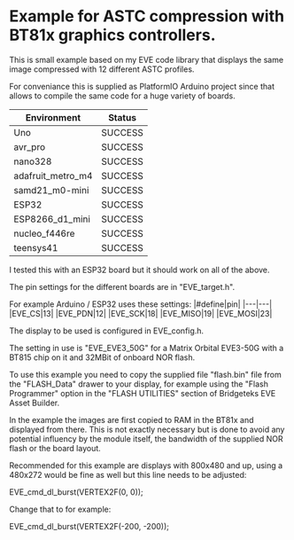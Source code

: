 # Example for ASTC compression with BT81x graphics controllers. 
This is small example based on my EVE code library that displays the same image compressed with 12 different ASTC profiles.

For conveniance this is supplied as PlatformIO Arduino project since that allows to compile the same
code for a huge variety of boards.

|Environment|Status|
|---|---|
|Uno|SUCCESS|
|avr_pro|SUCCESS|
|nano328|SUCCESS|
|adafruit_metro_m4|SUCCESS|
|samd21_m0-mini|SUCCESS|
|ESP32 |SUCCESS|
|ESP8266_d1_mini|SUCCESS|
|nucleo_f446re|SUCCESS|
|teensys41|SUCCESS|

I tested this with an ESP32 board but it should work on all of the above.

The pin settings for the different boards are in "EVE_target.h".

For example Arduino / ESP32 uses these settings:
|#define|pin|
|---|---|
|EVE_CS|13|
|EVE_PDN|12|
|EVE_SCK|18|
|EVE_MISO|19|
|EVE_MOSI|23|

The display to be used is configured in EVE_config.h.

The setting in use is "EVE_EVE3_50G" for a Matrix Orbital EVE3-50G with a BT815 chip on it and 32MBit of onboard NOR flash.

To use this example you need to copy the supplied file "flash.bin" file from the "FLASH_Data" drawer to your display, for example using the "Flash Programmer" option in the "FLASH UTILITIES" section of Bridgeteks EVE Asset Builder.

In the example the images are first copied to RAM in the BT81x and displayed from there. This is not exactly necessary but is done to avoid any potential influency by the module itself, the bandwidth of the supplied NOR flash or the board layout.

Recommended for this example are displays with 800x480 and up, using a 480x272 would be fine as well but this line needs to be adjusted:

EVE_cmd_dl_burst(VERTEX2F(0, 0));

Change that to for example:

EVE_cmd_dl_burst(VERTEX2F(-200, -200));

